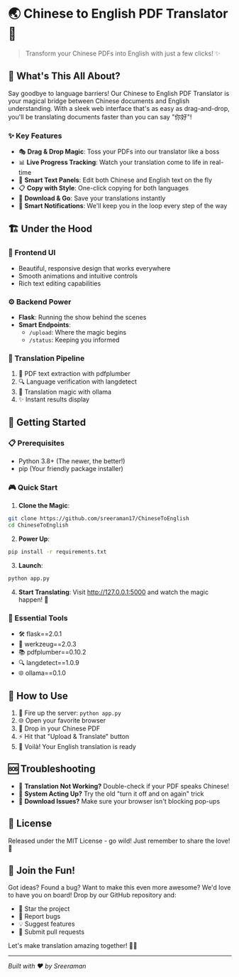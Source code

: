 # 🌏 Chinese to English PDF Translator 🚀

> Transform your Chinese PDFs into English with just a few clicks! ✨

## 🎯 What's This All About?

Say goodbye to language barriers! Our Chinese to English PDF Translator is your magical bridge between Chinese documents and English understanding. With a sleek web interface that's as easy as drag-and-drop, you'll be translating documents faster than you can say "你好"!

### ✨ Key Features

- 🎭 **Drag & Drop Magic**: Toss your PDFs into our translator like a boss
- 📊 **Live Progress Tracking**: Watch your translation come to life in real-time
- 💫 **Smart Text Panels**: Edit both Chinese and English text on the fly
- 📋 **Copy with Style**: One-click copying for both languages
- 💾 **Download & Go**: Save your translations instantly
- 🔔 **Smart Notifications**: We'll keep you in the loop every step of the way

## 🏗️ Under the Hood

### 🎨 Frontend UI
- Beautiful, responsive design that works everywhere
- Smooth animations and intuitive controls
- Rich text editing capabilities

### ⚙️ Backend Power
- **Flask**: Running the show behind the scenes
- **Smart Endpoints**:
  - `/upload`: Where the magic begins
  - `/status`: Keeping you informed

### 🔄 Translation Pipeline
1. 📑 PDF text extraction with pdfplumber
2. 🔍 Language verification with langdetect
3. 🎯 Translation magic with ollama
4. ✨ Instant results display

## 🚀 Getting Started

### 📋 Prerequisites
- Python 3.8+ (The newer, the better!)
- pip (Your friendly package installer)

### 🎮 Quick Start

1. **Clone the Magic**:
```bash
git clone https://github.com/sreeraman17/ChineseToEnglish
cd ChineseToEnglish
```

2. **Power Up**:
```bash
pip install -r requirements.txt
```

3. **Launch**:
```bash
python app.py
```

4. **Start Translating**: Visit http://127.0.0.1:5000 and watch the magic happen! 🎉

### 🧰 Essential Tools
- 🛠️ flask==2.0.1
- 🔧 werkzeug==2.0.3
- 📚 pdfplumber==0.10.2
- 🔍 langdetect==1.0.9
- 🌐 ollama==0.1.0

## 📖 How to Use

1. 🚀 Fire up the server: `python app.py`
2. 🌐 Open your favorite browser
3. 📂 Drop in your Chinese PDF
4. ⚡ Hit that "Upload & Translate" button
5. 🎉 Voilà! Your English translation is ready

## 🆘 Troubleshooting

- 🚫 **Translation Not Working?** Double-check if your PDF speaks Chinese!
- 🔄 **System Acting Up?** Try the old "turn it off and on again" trick
- 💾 **Download Issues?** Make sure your browser isn't blocking pop-ups

## 📜 License

Released under the MIT License - go wild! Just remember to share the love! 💖

## 🤝 Join the Fun!

Got ideas? Found a bug? Want to make this even more awesome? We'd love to have you on board! Drop by our GitHub repository and:
- 🌟 Star the project
- 🐛 Report bugs
- 💡 Suggest features
- 🔧 Submit pull requests

Let's make translation amazing together! 🚀✨

---
*Built with ❤️ by Sreeraman*
